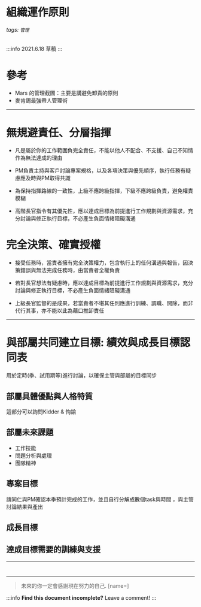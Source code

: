 
組織運作原則
===
###### tags: `管理`

:::info
2021.6.18 草稿
:::

# 參考

* Mars 的管理截圖：主要是講避免卸責的原則
* 麥肯錫最強帶人管理術

---

# 無規避責任、分層指揮

* 凡是屬於你的工作範圍負完全責任，不能以他人不配合、不支援、自己不知情作為無法達成的理由

* PM負責主持與客戶討論專案規格，以及各項決策與優先順序，執行任務有疑慮應及時與PM取得共識

* 為保持指揮路線的一致性，上級不應跨級指揮，下級不應跨級負責，避免權責模糊

* 高階長官指令有其優先性，應以達成目標為前提進行工作規劃與資源需求，充分討論與修正執行目標，不必產生負面情緒阻礙溝通

# 完全決策、確實授權

* 接受任務時，當責者擁有完全決策權力，包含執行上的任何溝通與報告，因決策錯誤與無法完成任務時，由當責者全權負責

* 若對長官想法有疑慮時，應以達成目標為前提進行工作規劃與資源需求，充分討論與修正執行目標，不必產生負面情緒阻礙溝通

* 上級長官監督的是成果，若當責者不堪其任則應進行訓練、調職、開除，而非代行其事，亦不能以此為藉口推卸責任
    
---

# 與部屬共同建立目標: 績效與成長目標認同表

用於定時(季、試用期等)進行討論，以確保主管與部屬的目標同步

## 部屬具體優點與人格特質

這部分可以詢問Kidder & 恂諭 

## 部屬未來課題

* 工作技能
* 問題分析與處理
* 團隊精神

## 專案目標

請同仁與PM確認本季預計完成的工作，並且自行分解成數個task與時間
，與主管討論結果與產出

## 成長目標

 

## 達成目標需要的訓練與支援



---

# 

---
> 未來的你一定會感謝現在努力的自己. [name=]

:::info
**Find this document incomplete?** Leave a comment!
:::



